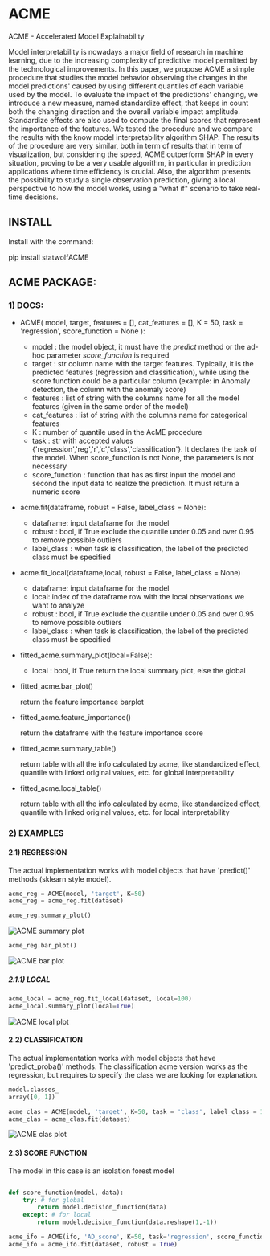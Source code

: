 # ACME
ACME - Accelerated Model Explainability 


Model interpretability is nowadays a major field of research in machine learning, due to the increasing complexity of predictive model permitted by the technological improvements. In this paper, we propose ACME a simple procedure that studies the model behavior observing the changes in the model predictions' caused by using different quantiles of each variable used by the model.  To evaluate the impact of the predictions' changing, we introduce a new measure, named standardize effect, that keeps in count both the changing direction and the overall variable impact amplitude. Standardize effects are also used to compute the final scores that represent the importance of the features. We tested the procedure and we compare the results with the know model interpretability algorithm SHAP. The results of the procedure are very similar, both in term of results that in term of visualization, but considering the speed, ACME outperform SHAP in every situation, proving to be a very usable algorithm, in particular in prediction applications where time efficiency is crucial. Also, the algorithm presents the possibility to study a single observation prediction, giving a local perspective to how the model works, using a "what if" scenario to take real-time decisions.

## INSTALL 
Install with the command:

pip install statwolfACME

## ACME PACKAGE:

### 1) DOCS:

- ACME( model, target, features = [], cat_features = [], K = 50, task = 'regression', score_function = None ):
    - model : the model object, it must have the *predict* method or the ad-hoc parameter *score_function* is required
    - target : str column name with the target features. Typically, it is the predicted features (regression and classification), while using the score function could be a particular column (example: in Anomaly detection, the column with the anomaly score)
    - features :  list of string with the columns name for all the model features (given in the same order of the model)
    - cat_features : list of string with the columns name for categorical features
    - K : number of quantile used in the AcME procedure
    - task :  str with accepted values {'regression','reg','r','c','class','classification'}. It declares the task of the model. When score_function is not None, the parameters is not necessary
    - score_function : function that has as first input the model and second the input data to realize the prediction. It must return a numeric score

- acme.fit(dataframe, robust = False, label_class = None):
    - dataframe: input dataframe for the model
    - robust : bool, if True exclude the quantile under 0.05 and over 0.95 to remove possible outliers
    - label_class : when task is classification, the label of the predicted class must be specified

- acme.fit_local(dataframe,local, robust = False, label_class = None)
    - dataframe: input dataframe for the model
    - local: index of the dataframe row with the local observations we want to analyze 
    - robust : bool, if True exclude the quantile under 0.05 and over 0.95 to remove possible outliers
    - label_class : when task is classification, the label of the predicted class must be specified

- fitted_acme.summary_plot(local=False):
    - local : bool, if True return the local summary plot, else the global

- fitted_acme.bar_plot()

    return the feature importance barplot

- fitted_acme.feature_importance()

    return the dataframe with the feature importance score

- fitted_acme.summary_table()

    return table with all the info calculated by acme, like standardized effect, quantile with linked original values, etc. for global interpretability

- fitted_acme.local_table()

    return table with all the info calculated by acme, like standardized effect, quantile with linked original values, etc. for local interpretability

### 2) EXAMPLES

#### 2.1) REGRESSION 

The actual implementation works with model objects that have 'predict()' methods (sklearn style model).

```python
acme_reg = ACME(model, 'target', K=50)
acme_reg = acme_reg.fit(dataset) 
```

```python
acme_reg.summary_plot()
```

![ACME summary plot](image/readme/reg.png)

```python
acme_reg.bar_plot()
```

![ACME bar plot](image/readme/bar.png)

##### 2.1.1) LOCAL

```python
acme_local = acme_reg.fit_local(dataset, local=100)
acme_local.summary_plot(local=True)
```

![ACME local plot](image/readme/local.png)

#### 2.2) CLASSIFICATION

The actual implementation works with model objects that have 'predict_proba()' methods.
The classification acme version works as the regression, but requires to specify the class we are looking for explanation.

```python
model.classes_
array([0, 1])
```

```python
acme_clas = ACME(model, 'target', K=50, task = 'class', label_class = 1 )
acme_clas = acme_clas.fit(dataset) 
```

![ACME clas plot](image/readme/class.png)

#### 2.3) SCORE FUNCTION
The model in this case is an isolation forest model

```python

def score_function(model, data):
    try: # for global
        return model.decision_function(data)
    except: # for local
        return model.decision_function(data.reshape(1,-1))

acme_ifo = ACME(ifo, 'AD_score', K=50, task='regression', score_function=score_function, features=features)
acme_ifo = acme_ifo.fit(dataset, robust = True)
```